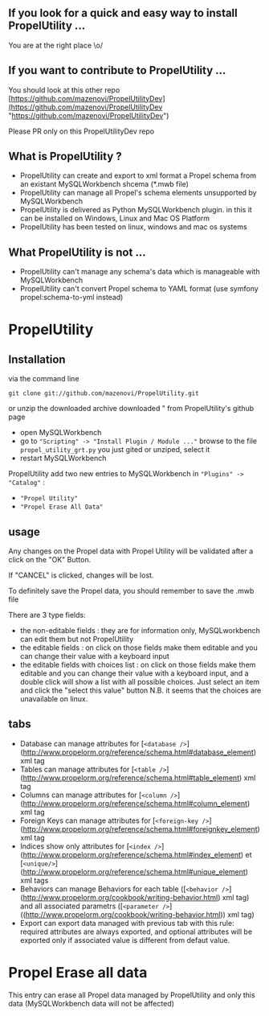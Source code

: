 If you look for a quick and easy way to install PropelUtility ...
------------
You are at the right place \o/

If you want to contribute to PropelUtility  ...
------------
You should look at this other repo [https://github.com/mazenovi/PropelUtilityDev](https://github.com/mazenovi/PropelUtilityDev "https://github.com/mazenovi/PropelUtilityDev")

Please PR only on this PropelUtilityDev repo

What is PropelUtility ?
------------
* PropelUtility can create and export to xml format a Propel schema from an existant MySQLWorkbench shcema (*.mwb file) 
* PropelUtility can manage all Propel's schema elements unsupported by MySQLWorkbench
* PropelUtility is delivered as Python MySQLWorkbench plugin. in this it can be installed on Windows, Linux and Mac OS Platform
* PropelUtility has been tested on linux, windows and mac os systems

What PropelUtility is not ...
------------
* PropelUtility can't manage any schema's data which is manageable with MySQLWorkbench
* PropelUtility can't convert Propel schema to YAML format (use symfony propel:schema-to-yml instead)

PropelUtility
================

Installation
------------

via the command line

`git clone git://github.com/mazenovi/PropelUtility.git`

or unzip the downloaded archive downloaded " from PropelUtility's github page
  
* open MySQLWorkbench 
* go to `"Scripting" -> "Install Plugin / Module ..."` browse to the file `propel_utility_grt.py` you just gited or unziped, select it
* restart MySQLWorkbench

PropelUtility add two new entries to MySQLWorkbench in `"Plugins" -> "Catalog"` :

* `"Propel Utility"`
* `"Propel Erase All Data"`

usage
------------

Any changes on the Propel data with Propel Utility will be validated after a click on the "OK" Button.

If "CANCEL" is clicked, changes will be lost.

To definitely save the Propel data, you should remember to save the .mwb file
    
There are 3 type fields:

* the non-editable fields : they are for information only, MySQLworkbench can edit them but not PropelUtility
* the editable fields : on click on those fields make them editable and you can change their value with a keyboard input
* the editable fields with choices list : on click on those fields make them editable and you can change their value with a keyboard input, and a double click will show a list with all possible choices. Just select an item and click the "select this value" button
N.B. it seems that the choices are unavailable on linux.

tabs
------------
* Database can manage attributes for [`<database />`] (http://www.propelorm.org/reference/schema.html#database_element) xml tag  
* Tables can manage attributes for [`<table />`] (http://www.propelorm.org/reference/schema.html#table_element) xml tag 
* Columns can manage attributes for [`<column />`] (http://www.propelorm.org/reference/schema.html#column_element) xml tag 
* Foreign Keys can manage attributes for [`<foreign-key />`] (http://www.propelorm.org/reference/schema.html#foreignkey_element) xml tag 
* Indices show only attributes for  [`<index />`] (http://www.propelorm.org/reference/schema.html#index_element) et [`<unique/>`] (http://www.propelorm.org/reference/schema.html#unique_element) xml tags
* Behaviors can manage Behaviors for each table ([`<behavior />`] (http://www.propelorm.org/cookbook/writing-behavior.html) xml tag) and all associated parametrs ([`<parameter />`] ((http://www.propelorm.org/cookbook/writing-behavior.html)) xml tag)
* Export can export data managed with previous tab with this rule: required attributes are always exported, and optional attributes will be exported only if associated value is different from defaut value.

Propel Erase all data
================

This entry can erase all Propel data managed by PropelUtility and only this data (MySQLWorkbench data will not be affected)